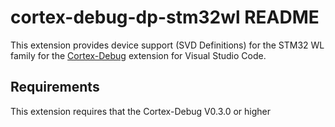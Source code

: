 # cortex-debug-dp-stm32wl README

This extension provides device support (SVD Definitions) for the STM32 WL family for the [Cortex-Debug](https://marketplace.visualstudio.com/items?itemName=marus25.cortex-debug) extension for Visual Studio Code.

## Requirements

This extension requires that the Cortex-Debug V0.3.0 or higher

